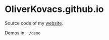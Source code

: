 # OliverKovacs.github.io

Source code of my [website](https://oliverkovacs.github.io/).

Demos in: `./demo`
